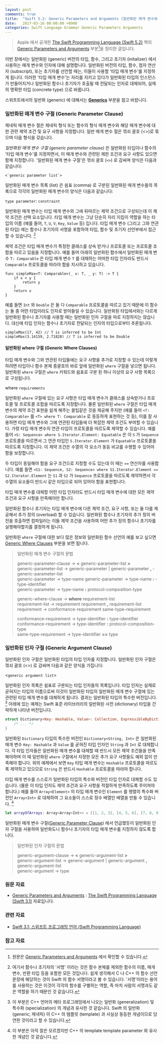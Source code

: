 ```yaml
---
layout: post
comments: true
title:  "Swift 5.2: Generic Parameters and Arguments (일반화된 매개 변수와 인자)"
date:   2017-03-16 00:00:00 +0900
categories: Swift Language Grammar Generic Parameters Arguments
---
```


> Apple 에서 공개한 [The Swift Programming Language (Swift 5.2)](https://docs.swift.org/swift-book/) 책의 [Generic Parameters and Arguments](https://docs.swift.org/swift-book/ReferenceManual/GenericParametersAndArguments.html) 부분[^GPandA]을 정리한 글입니다.

이번 장에서는 일반화된 (generic) 버전의 타입, 함수, 그리고 초기자 (initalizer) 에서 사용하는 매개 변수와 인자에 대해 설명합니다. 일반화된 버전의 타입, 함수, 첨자 연산자 (subscript), 또는 초기자를 선언할 때는, 이들이 사용할 '타입 매개 변수'를 지정하게 됩니다. 이러한 '타입 매개 변수'는 자리를 지키고 있다가 일반화된 타입의 인스턴스가 만들어지거나 일반화된 함수나 초기자가 호출될 때 전달되는 인자로 대체되어, 실제의 명확한 타입 (concrete type) 으로 바뀝니다.

스위프트에서의 일반화 (generic) 에 대해서는 **[Generics](http://xho95.github.io/swift/language/grammar/generic/2020/02/29/Generics.html)** 부분을 참고 바랍니다.

### 일반화된 매개 변수 구절 (Generic Parameter Clause)

제네릭 매개 변수 절은 제네릭 형식 또는 함수의 형식 매개 변수와 해당 매개 변수에 대한 관련 제약 조건 및 요구 사항을 지정합니다. 일반 매개 변수 절은 꺾쇠 괄호 (<>)로 묶으며 다음 형식을 갖습니다.

_일반화된 매개 변수 구절 (generic parameter clause)_ 은 일반화된 타입이나 함수의 '타입 매개 변수'를 지정하면서, 이 매개 변수와 관련된 제한 조건과 요구 사항도 있으면 함께 지정합니다. '일반화된 매개 변수 구절'은 꺾쇠 괄호 (`<>`) 로 감싸며 양식은 다음과 같습니다:

```
<`generic parameter list`>
```

일반화된 매개 변수 목록 (list) 은 쉼표 (comma) 로 구분된 일반화된 매개 변수들의 목록으로 각각의 일반화된 매개 변수의 양식은 다음과 같습니다:

`type parameter`: `constraint`

일반화된 매개 변수는 타입 매개 변수와 그에 뒤따르는 제약 조건으로 구성되는데 이 제약 조건은 선택 요소입니다. 타입 매개 변수는 그냥 단순히 자리 지킴이 역할을 하는 타입의 이름 (예를 들어, `T`, `U`, `V`, `Key`, `Value` 등) 입니다. 타입 매개 변수 (그리고 그와 연관된 타입) 에는 함수나 초기자의 서명을 포함하여 타입, 함수 및 초기자 선언부에서 접근할 수 있습니다. [^signature]

제약 조건은 타입 매개 변수가 특정한 클래스를 상속 받거나 프로토콜 또는 프로토콜 조합을 따르고 있음을 지정합니다. 예를 들어 아래의 일반화된 함수에서 일반화된 매개 변수 `T: Comparable` 은 타입 매개 변수 `T` 를 대체하는 어떠한 타입 인자라도 반드시 `Comparable` 프로토콜을 따라야 함을 지시하고 있습니다.

```
func simpleMax<T: Comparable>(_ x: T, _ y: T) -> T {
    if x < y {
        return y
    }
    return x
}
```

예를 들면 `Int` 와 `Double` 은 둘 다 `Comparable` 프로토콜을 따르고 있기 때문에 이 함수는 둘 중 어떤 타입이라도 인자로 받아들일 수 있습니다. 일반회된 타입에서와는 다르게 일반화된 함수나 초기자를 사용할 때는 일반화된 인자 구절을 따로 지정하지는 않습니다. 대신에 타입 인자는 함수나 초기자로 전달되는 인자의 타입으로부터 추론됩니다.

```
simpleMax(17, 42) // T is inferred to be Int
simpleMax(3.14159, 2.71828) // T is inferred to be Double
```

#### 일반화된 where 구절 (Generic Where Clauses)

타입 매개 변수와 그와 연관된 타입들에는 요구 사항을 추가로 지정할 수 있는데 이렇게 하려면 타입이나 함수 본체 중괄호의 바로 앞에 일반화된 `where` 구절을 넣으면 됩니다. 일반화된 `where` 구절은 `where` 키워드와 쉼표로 구분 된 하나 이상의 요구 사항 목록으로 구성됩니다.

where `requirements`

일반화된 `where` 구절에 있는 요구 사항은 타입 매개 변수가 클래스를 상속받거나 프로토콜 및 프로토콜 조합을 따르도록 지정합니다. 물론 일반화된 `where` 구절은 타입 매개 변수의 제약 조건 표현을 쉽게 해주는 꿀팁같은 것을 제공해 주지만 (예를 들어 `<T: Comparable>` 를 `<T> where T: Comparable` 로 동등하게 표현하는 것 등), 이를 잘 사용하면 타입 매개 변수와 그에 연관된 타입들에 더 복잡한 제약 조건도 부여할 수 있습니다. 가령 타입 매개 변수의 연관 타입이 프로토콜을 따르도록 제약할 수 있습니다. 예를 들어 `<S: Sequence> where S.Iterator.Element: Equatable` 은 이 `S` 가 `Sequence` 프로토콜을 따르면서 그 연관 타입인 `S.Iterator.Element` 가 `Equatable` 프로토콜을 따르도록 지정합니다. 이 제약 조건은 수열의 각 요소가 동등 비교를 수행할 수 있어야 함을 보장합니다.

두 타입이 동일해야 함을 요구 조건으로 지정할 수도 있는데 이 때는 `==` 연산자를 사용합니다. 예를 들면 `<S1: Sequence, S2: Sequence> where S1.Iterator.Element == S2.Iterator.Element` 는 `S1` 과 `S2` 가 `Sequence` 프로토콜을 따르도록 제약하면서 각 수열의 요소들이 반드시 같은 타입으로 되어 있어야 함을 표현합니다.

타입 매개 변수를 대체할 어떤 타입 인자라도 반드시 타입 매개 변수에 대한 모든 제약 조건과 요구 사항을 만족해야만 합니다.

일반화된 함수나 초기자는 타입 매개 변수에 다른 제약 조건, 요구 사항, 또는 둘 다를 제공해서 추가 정의 (overload) 할 수 있습니다. 일반화된 함수나 초기자의 추가 정의 버전을 호출하면 컴파일러는 이들 제약 조건을 사용하여 어떤 추가 정의 함수나 초기자를 실행해야할지를 결정하게 됩니다.

일반화된 `where` 구절에 대한 보다 많은 정보와 일반화된 함수 선언의 예를 보고 싶으면 [Generic Where Clauses]() 부분을 보면 됩니다.

> 일반화된 매개 변수 구절의 문법
>
> generic-parameter-clause → **<­** generic-parameter-list ­**>**  
> generic-parameter-list → generic-parameter­ \| generic-parameter **,** ­generic-parameter-list­  
> generic-parameter → type-name­
> generic-parameter → type-name­ **:** ­type-identifier­  
> generic-parameter → type-name­ **:** ­protocol-composition-type
>
> generic-where-clause → **where** ­requirement-list­  
> requirement-list → requirement­  requirement­ **,** ­requirement-list  
> requirement → conformance-requirement­  same-type-requirement  
>
> conformance-requirement → type-identifier­ **:** ­type-identifier  
> conformance-requirement → type-identifier­ **:** ­protocol-composition-type  
> same-type-requirement → type-identifier­ **==­** type­

### 일반화된 인자 구절 (Generic Argument Clause)

일반화된 인자 구절은 일반화된 타입의 타입 인자를 지정합니다. 일반화된 인자 구절은 꺾쇠 괄호 (<>) 로 감싸며 다음과 같은 양식을 가집니다:

<`generic argument list`>

일반화된 인자 목록은 쉼표로 구분되는 타입 인자들의 목록입니다. 타입 인자는 실제로 굳혀지는 타입의 이름으로써 이것이 일반화된 타입의 일반화된 매개 변수 구절에 있는 관련된 타입 매개 변수를 대체하게 됩니다. 결과는 일반화된 타입의 특수한 버전입니다. [^specialized-version] 아래에 있는 예제는 Swift 표준 라이브러리의 일반화된 사전 (dictionary) 타입을 간략하게 나타낸 버전입니다.

```swift
struct Dictionary<Key: Hashable, Value>: Collection, ExpressibleByDictionaryLiteral {
    /* ... */
}
```

일반화된 `Dictionary` 타입의 특수한 버전인 `Dictionary<String, Int>` 은 일반화된 매개 변수 `Key: Hashable` 과 `Value` 를 굳혀진 타입 인자인 `String` 과 `Int` 로 대체합니다. 각 타입 인자들은 일반화된 매개 변수를 대체할 때 반드시 모든 제약 조건들을 만족해야하며 이 때 일반화된 `where` 구절에서 지정한 모든 추가 요구 사항들도 예외 없이 만족해야 합니다. 위의 예제에서 보면 `Key` 타입 매개 변수는 `Hashable` 프로토콜을 따르도록 제약하고 있으므로 `String` 은 반드시 `Hashable` 프로토콜을 따라야 합니다.

타입 매개 변수를 스스로가 일반화된 타입의 특수화 버전인 타입 인자로 대체할 수도 있습니다. (물론 이 타입 인자도 제약 조건과 요구 사항을 적절하게 만족하도록 주어져야 합니다.) 예를 들어 `Array<Element>` 의 타입 매개 변수인 `Element` 를 행렬의 특수화 버전인 `Array<Int>` 로 대체하여 그 요소들이 스스로 정수 배열인 배열을 만들 수 있습니다. [^specialized-form]

```swift
let arrayOfArrays: Array<Array<Int>> = [[1, 2, 3], [4, 5, 6], [7, 8, 9]]
```

일반화된 매개 변수 구절([Generic Parameter Clause](#generic-parameter-clause)) 에서 언급했듯이 일반화된 인자 구절을 사용하여 일반화도니 함수나 초기자의 타입 매개 변수를 지정하지 않도록 합니다.

> 일반화된 인자 구절의 문법
>
> generic-argument-clause → **<­** generic-argument-list ­**>­**  
> generic-argument-list → generic-argument­ \| generic-argument **,** generic-argument-list­  
> generic-argument → type­

### 원문 자료

* [Generic Parameters and Arguments](https://developer.apple.com/library/prerelease/content/documentation/Swift/Conceptual/Swift_Programming_Language/GenericParametersAndArguments.html#//apple_ref/doc/uid/TP40014097-CH37-ID406) : [The Swift Programming Language (Swift 3.1)](https://developer.apple.com/library/prerelease/content/documentation/Swift/Conceptual/Swift_Programming_Language/) 자료입니다.

### 관련 자료

* [Swift 3.1: 스위프트 프로그래밍 언어 (Swift Programming Language)](http://xho95.github.io/swift/programming/language/grammar/2017/02/27/The-Swift-Programming-Language.html)

### 참고 자료

[^GPandA]: 원문은 [Generic Parameters and Arguments](https://docs.swift.org/swift-book/ReferenceManual/GenericParametersAndArguments.html) 에서 확인할 수 있습니다.

[^signature]: 여기서 함수나 초기자의 '서명' 이라는 것은 함수 본체를 제외한 함수의 이름, 매개 변수, 반환 타입 등을 포함한 모든 것입니다. 쉽게 생각해서 C 나 C++ 의 함수 선언 문장에 해당하는 것이 Swift 의 함수 서명이라고 볼 수 있습니다. '서명'이라는 용어를 사용하는 것은 이것이 각각의 함수를 구별하는 역할, 즉 마치 사람의 서명과도 같은 역할을 하기 때문인 것 같습니다.

[^specialized-version]: 이 부분은 C++ 언어의 메타 프로그래밍에서 나오는 일반화 (generalization) 및 특수화 (specialization) 의 개념과 유사한 것 같습니다. Swift 의 일반화 (generic; 제네릭) 이 C++ 의 템플릿 (template) 과 사실상 동등한 개념이므로 당연한 것이라고 할 수 있습니다.

[^specialized-form]: 이 부분은 아직 잘은 모르겠지만 C++ 의 template template parameter 와 유사한 개념인 것 같습니다.

